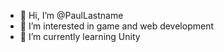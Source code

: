 - 👋 Hi, I’m @PaulLastname
- 👀 I’m interested in game and web development
- 🌱 I’m currently learning Unity


<!---
PaulLastname/PaulLastname is a ✨ special ✨ repository because its `README.md` (this file) appears on your GitHub profile.
You can click the Preview link to take a look at your changes.
--->
